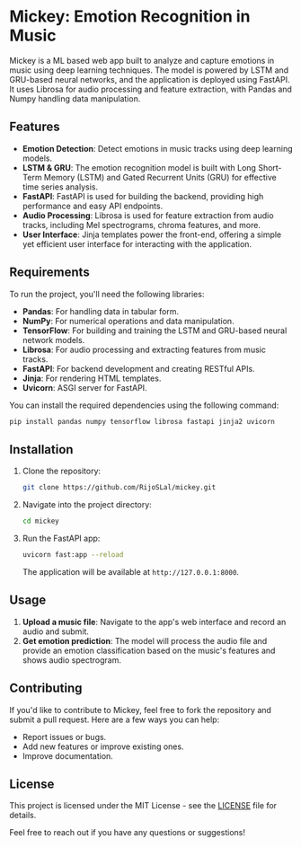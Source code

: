 # Mickey: Emotion Recognition in Music

Mickey is a ML based web app built to analyze and capture emotions in music using deep learning techniques. The model is powered by LSTM and GRU-based neural 
networks, and the application is deployed using FastAPI. It uses Librosa for audio processing and feature extraction, with Pandas and Numpy handling data manipulation.

## Features

- **Emotion Detection**: Detect emotions in music tracks using deep learning models.
- **LSTM & GRU**: The emotion recognition model is built with Long Short-Term Memory (LSTM) and Gated Recurrent Units (GRU) for effective time series analysis.
- **FastAPI**: FastAPI is used for building the backend, providing high performance and easy API endpoints.
- **Audio Processing**: Librosa is used for feature extraction from audio tracks, including Mel spectrograms, chroma features, and more.
- **User Interface**: Jinja templates power the front-end, offering a simple yet efficient user interface for interacting with the application.

## Requirements

To run the project, you'll need the following libraries:

- **Pandas**: For handling data in tabular form.
- **NumPy**: For numerical operations and data manipulation.
- **TensorFlow**: For building and training the LSTM and GRU-based neural network models.
- **Librosa**: For audio processing and extracting features from music tracks.
- **FastAPI**: For backend development and creating RESTful APIs.
- **Jinja**: For rendering HTML templates.
- **Uvicorn**: ASGI server for FastAPI.

You can install the required dependencies using the following command:

```bash
pip install pandas numpy tensorflow librosa fastapi jinja2 uvicorn
```

## Installation

1. Clone the repository:
   ```bash
   git clone https://github.com/RijoSLal/mickey.git
   ```
   
2. Navigate into the project directory:
   ```bash
   cd mickey
   ```

4. Run the FastAPI app:
   ```bash
   uvicorn fast:app --reload
   ```

   The application will be available at `http://127.0.0.1:8000`.

## Usage

1. **Upload a music file**: Navigate to the app's web interface and record an audio and submit.
2. **Get emotion prediction**: The model will process the audio file and provide an emotion classification based on the music's features and shows audio spectrogram.


## Contributing

If you'd like to contribute to Mickey, feel free to fork the repository and submit a pull request. Here are a few ways you can help:
- Report issues or bugs.
- Add new features or improve existing ones.
- Improve documentation.

## License

This project is licensed under the MIT License - see the [LICENSE](LICENSE) file for details.

Feel free to reach out if you have any questions or suggestions!
